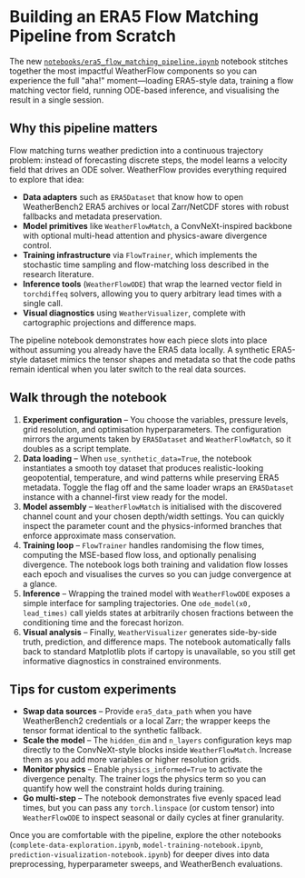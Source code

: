 # Building an ERA5 Flow Matching Pipeline from Scratch

The new [`notebooks/era5_flow_matching_pipeline.ipynb`](../../notebooks/era5_flow_matching_pipeline.ipynb) notebook stitches together the most impactful WeatherFlow components so you can experience the full "aha!" moment—loading ERA5-style data, training a flow matching vector field, running ODE-based inference, and visualising the result in a single session.

## Why this pipeline matters

Flow matching turns weather prediction into a continuous trajectory problem: instead of forecasting discrete steps, the model learns a velocity field that drives an ODE solver. WeatherFlow provides everything required to explore that idea:

- **Data adapters** such as `ERA5Dataset` that know how to open WeatherBench2 ERA5 archives or local Zarr/NetCDF stores with robust fallbacks and metadata preservation.
- **Model primitives** like `WeatherFlowMatch`, a ConvNeXt-inspired backbone with optional multi-head attention and physics-aware divergence control.
- **Training infrastructure** via `FlowTrainer`, which implements the stochastic time sampling and flow-matching loss described in the research literature.
- **Inference tools** (`WeatherFlowODE`) that wrap the learned vector field in `torchdiffeq` solvers, allowing you to query arbitrary lead times with a single call.
- **Visual diagnostics** using `WeatherVisualizer`, complete with cartographic projections and difference maps.

The pipeline notebook demonstrates how each piece slots into place without assuming you already have the ERA5 data locally. A synthetic ERA5-style dataset mimics the tensor shapes and metadata so that the code paths remain identical when you later switch to the real data sources.

## Walk through the notebook

1. **Experiment configuration** – You choose the variables, pressure levels, grid resolution, and optimisation hyperparameters. The configuration mirrors the arguments taken by `ERA5Dataset` and `WeatherFlowMatch`, so it doubles as a script template.
2. **Data loading** – When `use_synthetic_data=True`, the notebook instantiates a smooth toy dataset that produces realistic-looking geopotential, temperature, and wind patterns while preserving ERA5 metadata. Toggle the flag off and the same loader wraps an `ERA5Dataset` instance with a channel-first view ready for the model.
3. **Model assembly** – `WeatherFlowMatch` is initialised with the discovered channel count and your chosen depth/width settings. You can quickly inspect the parameter count and the physics-informed branches that enforce approximate mass conservation.
4. **Training loop** – `FlowTrainer` handles randomising the flow times, computing the MSE-based flow loss, and optionally penalising divergence. The notebook logs both training and validation flow losses each epoch and visualises the curves so you can judge convergence at a glance.
5. **Inference** – Wrapping the trained model with `WeatherFlowODE` exposes a simple interface for sampling trajectories. One `ode_model(x0, lead_times)` call yields states at arbitrarily chosen fractions between the conditioning time and the forecast horizon.
6. **Visual analysis** – Finally, `WeatherVisualizer` generates side-by-side truth, prediction, and difference maps. The notebook automatically falls back to standard Matplotlib plots if cartopy is unavailable, so you still get informative diagnostics in constrained environments.

## Tips for custom experiments

- **Swap data sources** – Provide `era5_data_path` when you have WeatherBench2 credentials or a local Zarr; the wrapper keeps the tensor format identical to the synthetic fallback.
- **Scale the model** – The `hidden_dim` and `n_layers` configuration keys map directly to the ConvNeXt-style blocks inside `WeatherFlowMatch`. Increase them as you add more variables or higher resolution grids.
- **Monitor physics** – Enable `physics_informed=True` to activate the divergence penalty. The trainer logs the physics term so you can quantify how well the constraint holds during training.
- **Go multi-step** – The notebook demonstrates five evenly spaced lead times, but you can pass any `torch.linspace` (or custom tensor) into `WeatherFlowODE` to inspect seasonal or daily cycles at finer granularity.

Once you are comfortable with the pipeline, explore the other notebooks (`complete-data-exploration.ipynb`, `model-training-notebook.ipynb`, `prediction-visualization-notebook.ipynb`) for deeper dives into data preprocessing, hyperparameter sweeps, and WeatherBench evaluations.
